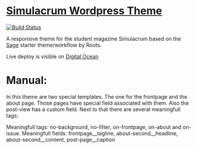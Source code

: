 # [Simulacrum Wordpress Theme](https://www.simulacrum.nl/)
[![Build Status](https://travis-ci.org/simulacrum-amsterdam/simulacrum-sage.svg)](https://travis-ci.org/simulacrum-amsterdam/simulacrum-sage)

A responsive theme for the student magazine Simulacrum based on the [Sage](https://github.com/Roots/sage) starter theme/workflow by Roots.

Live deploy is visible on [Digital Ocean](http://http://95.85.1.182/)


# Manual:

In this theme are two special templates. The one for the frontpage and the about page. Those pages have special field associated with them. Also the post-view has a custom field. Next to that there are several meaningfull tags:

Meaningfull tags: no-background, no-filter, on-frontpage, on-about and on-issue.
Meaningfull fields: frontpage__tagline, about-second__headline, about-second__content, post-page__caption
